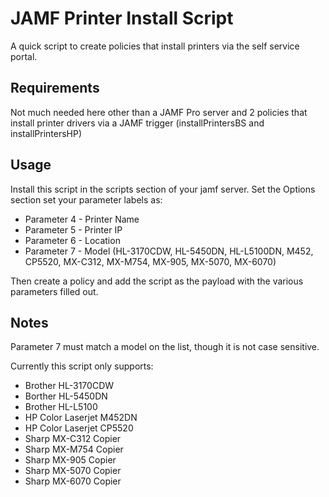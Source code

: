 JAMF Printer Install Script
===========================

A quick script to create policies that install printers via the self service portal.

Requirements
------------

Not much needed here other than a JAMF Pro server and 2 policies that install printer drivers via a JAMF trigger (installPrintersBS and installPrintersHP)

Usage
-----

Install this script in the scripts section of your jamf server. Set the Options section set your parameter labels as:

- Parameter 4 - Printer Name
- Parameter 5 - Printer IP
- Parameter 6 - Location
- Parameter 7 - Model (HL-3170CDW, HL-5450DN, HL-L5100DN, M452, CP5520, MX-C312, MX-M754, MX-905, MX-5070, MX-6070)

Then create a policy and add the script as the payload with the various parameters filled out.

Notes
-----

Parameter 7 must match a model on the list, though it is not case sensitive.

Currently this script only supports:
- Brother HL-3170CDW
- Borther HL-5450DN
- Brother HL-L5100
- HP Color Laserjet M452DN
- HP Color Laserjet CP5520
- Sharp MX-C312 Copier
- Sharp MX-M754 Copier
- Sharp MX-905 Copier
- Sharp MX-5070 Copier
- Sharp MX-6070 Copier
